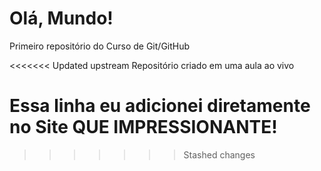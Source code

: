 # Olá, Mundo!

Primeiro repositório do Curso de Git/GitHub

<<<<<<< Updated upstream
Repositório criado em uma aula ao vivo

Essa linha eu adicionei diretamente no Site QUE IMPRESSIONANTE!
=======
>>>>>>> Stashed changes
